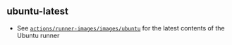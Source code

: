 ## ubuntu-latest

- See [`actions/runner-images/images/ubuntu`][1] for the latest contents of the Ubuntu runner

  [1]: https://github.com/actions/runner-images/tree/main/images/ubuntu
